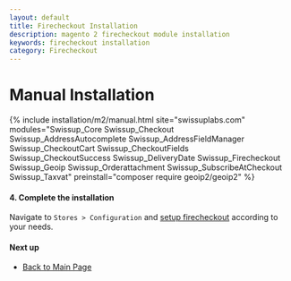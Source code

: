 ```yaml
---
layout: default
title: Firecheckout Installation
description: magento 2 firecheckout module installation
keywords: firecheckout installation
category: Firecheckout
---
```


# Manual Installation

{% include installation/m2/manual.html site="swissuplabs.com" modules="Swissup_Core Swissup_Checkout Swissup_AddressAutocomplete Swissup_AddressFieldManager Swissup_CheckoutCart Swissup_CheckoutFields Swissup_CheckoutSuccess Swissup_DeliveryDate Swissup_Firecheckout Swissup_Geoip Swissup_Orderattachment Swissup_SubscribeAtCheckout Swissup_Taxvat" preinstall="composer require geoip2/geoip2" %}

#### 4. Complete the installation

Navigate to `Stores > Configuration` and
[setup firecheckout](/m2/extensions/firecheckout/configuration/) according to your needs.

#### Next up

 -  [Back to Main Page](/m2/extensions/firecheckout/)
